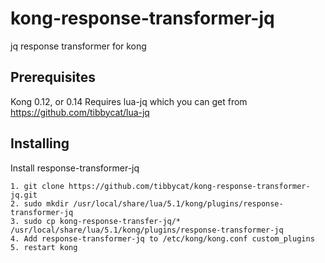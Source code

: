 # kong-response-transformer-jq
jq response transformer for kong
## Prerequisites
Kong 0.12, or 0.14
Requires lua-jq which you can get from https://github.com/tibbycat/lua-jq
## Installing
Install response-transformer-jq
```
1. git clone https://github.com/tibbycat/kong-response-transformer-jq.git
2. sudo mkdir /usr/local/share/lua/5.1/kong/plugins/response-transformer-jq
3. sudo cp kong-response-transfer-jq/* /usr/local/share/lua/5.1/kong/plugins/response-transformer-jq
4. Add response-transformer-jq to /etc/kong/kong.conf custom_plugins
5. restart kong
```
